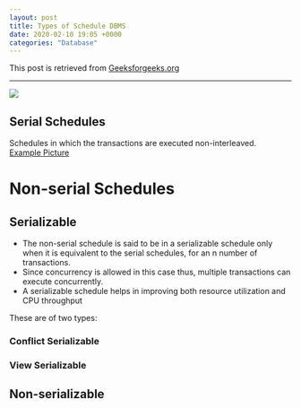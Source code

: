 ```yaml
---
layout: post
title: Types of Schedule DBMS
date: 2020-02-10 19:05 +0000
categories: "Database"
---
```

This post is retrieved from [Geeksforgeeks.org](https://www.geeksforgeeks.org/types-of-schedules-in-dbms/)
<hr>

![](/assets/img/2020-02-10-20-07-00.png)
## Serial Schedules
Schedules in which the transactions are executed non-interleaved.  
[Example Picture](/assets/img/2020-02-10-21-21-04.png)
# Non-serial Schedules
## Serializable
* The non-serial schedule is said to be in a serializable schedule only when it is equivalent to the serial schedules, for an n number of transactions. 
* Since concurrency is allowed in this case thus, multiple transactions can execute concurrently. 
* A serializable schedule helps in improving both resource utilization and CPU throughput
  
These are of two types:
### Conflict Serializable
### View Serializable
## Non-serializable